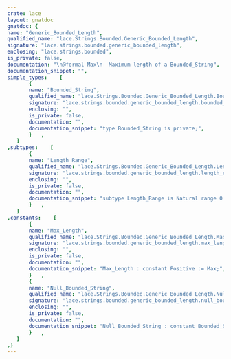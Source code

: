 ```yaml
---
crate: lace
layout: gnatdoc
gnatdoc: {
name: "Generic_Bounded_Length",
qualified_name: "lace.Strings.Bounded.Generic_Bounded_Length",
signature: "lace.strings.bounded.generic_bounded_length",
enclosing: "lace.strings.bounded",
is_private: false,
documentation: "\n@formal Max\n  Maximum length of a Bounded_String",
documentation_snippet: "",
simple_types:    [
       {
       name: "Bounded_String",
       qualified_name: "lace.Strings.Bounded.Generic_Bounded_Length.Bounded_String",
       signature: "lace.strings.bounded.generic_bounded_length.bounded_string",
       enclosing: "",
       is_private: false,
       documentation: "",
       documentation_snippet: "type Bounded_String is private;",
       }   ,
   ]
,subtypes:    [
       {
       name: "Length_Range",
       qualified_name: "lace.Strings.Bounded.Generic_Bounded_Length.Length_Range",
       signature: "lace.strings.bounded.generic_bounded_length.length_range",
       enclosing: "",
       is_private: false,
       documentation: "",
       documentation_snippet: "subtype Length_Range is Natural range 0 .. Max_Length;",
       }   ,
   ]
,constants:    [
       {
       name: "Max_Length",
       qualified_name: "lace.Strings.Bounded.Generic_Bounded_Length.Max_Length",
       signature: "lace.strings.bounded.generic_bounded_length.max_length",
       enclosing: "",
       is_private: false,
       documentation: "",
       documentation_snippet: "Max_Length : constant Positive := Max;",
       }   ,
       {
       name: "Null_Bounded_String",
       qualified_name: "lace.Strings.Bounded.Generic_Bounded_Length.Null_Bounded_String",
       signature: "lace.strings.bounded.generic_bounded_length.null_bounded_string",
       enclosing: "",
       is_private: false,
       documentation: "",
       documentation_snippet: "Null_Bounded_String : constant Bounded_String;",
       }   ,
   ]
,}
---
```

